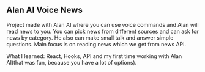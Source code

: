 ## Alan AI Voice News


Project made with Alan AI where you can use voice commands and Alan will read news to you. You can pick news from different sources and can ask for news by category. He
also can make small talk and answer simple questions. Main focus is on reading news which we get from news API.

What I learned: React, Hooks, API and my first time working with Alan AI(that was fun, because you have a lot of options). 
